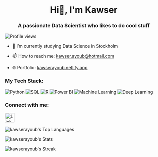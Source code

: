 <h1 align="center">Hi👋, I'm Kawser</h1>

<h3 align="center">A passionate Data Scientist who likes to do cool stuff</h3>

![Profile views](https://komarev.com/ghpvc/?username=kawser-ayoub&color=blue)

- 🌱 I’m currently studying Data Science in Stockholm

- 📫 How to reach me: kawser.ayoub@hotmail.com

- 🌐 Portfolio: [kawserayoub.netlify.app](https://kawserayoub.netlify.app)


### My Tech Stack: 
![Python](https://img.shields.io/badge/Python-3670A0?style=for-the-badge&logo=python&logoColor=ffdd54)
![SQL](https://img.shields.io/badge/SQL-003B57?style=for-the-badge&logo=postgresql&logoColor=white)
![R](https://img.shields.io/badge/R-276DC3?style=for-the-badge&logo=r&logoColor=white)
![Power BI](https://img.shields.io/badge/Power%20BI-F2C811?style=for-the-badge&logo=power%20bi&logoColor=black)
![Machine Learning](https://img.shields.io/badge/Machine%20Learning-FF6F00?style=for-the-badge&logo=tensorflow&logoColor=white)
![Deep Learning](https://img.shields.io/badge/Deep%20Learning-00599C?style=for-the-badge&logo=keras&logoColor=white)

### Connect with me: 
[<img src="https://img.shields.io/badge/LinkedIn-0077B5?style=for-the-badge&logo=linkedin&logoColor=white" alt='LinkedIn' height='30'>](https://www.linkedin.com/in/kawser-ayoub/)  

![kawserayoub's Top Languages](https://github-readme-stats.vercel.app/api/top-langs/?username=kawserayoub&theme=flag-india&show_icons=true&hide_border=true&layout=compact)

![kawserayoub's Stats](https://github-readme-stats.vercel.app/api?username=kawserayoub&theme=flag-india&show_icons=true&hide_border=true&count_private=false)

![kawserayoub's Streak](https://github-readme-streak-stats.herokuapp.com/?user=kawserayoub&theme=flag-india&hide_border=true)


 
